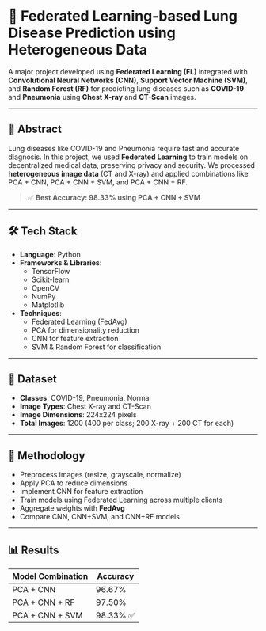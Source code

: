 # 🧠 Federated Learning-based Lung Disease Prediction using Heterogeneous Data

A major project developed using **Federated Learning (FL)** integrated with **Convolutional Neural Networks (CNN)**, **Support Vector Machine (SVM)**, and **Random Forest (RF)** for predicting lung diseases such as **COVID-19** and **Pneumonia** using **Chest X-ray** and **CT-Scan** images.

---

## 📌 Abstract

Lung diseases like COVID-19 and Pneumonia require fast and accurate diagnosis. In this project, we used **Federated Learning** to train models on decentralized medical data, preserving privacy and security. We processed **heterogeneous image data** (CT and X-ray) and applied combinations like PCA + CNN, PCA + CNN + SVM, and PCA + CNN + RF.

> ✅ **Best Accuracy: 98.33% using PCA + CNN + SVM**

---

## 🛠️ Tech Stack

- **Language**: Python
- **Frameworks & Libraries**:  
  - TensorFlow  
  - Scikit-learn  
  - OpenCV  
  - NumPy  
  - Matplotlib  
- **Techniques**:  
  - Federated Learning (FedAvg)  
  - PCA for dimensionality reduction  
  - CNN for feature extraction  
  - SVM & Random Forest for classification

---

## 📁 Dataset

- **Classes**: COVID-19, Pneumonia, Normal
- **Image Types**: Chest X-ray and CT-Scan
- **Image Dimensions**: 224x224 pixels  
- **Total Images**: 1200 (400 per class; 200 X-ray + 200 CT for each)

---

## 🔄 Methodology

- Preprocess images (resize, grayscale, normalize)
- Apply PCA to reduce dimensions
- Implement CNN for feature extraction
- Train models using Federated Learning across multiple clients
- Aggregate weights with **FedAvg**
- Compare CNN, CNN+SVM, and CNN+RF models

---

## 📊 Results

| Model Combination       | Accuracy |
|-------------------------|----------|
| PCA + CNN               | 96.67%   |
| PCA + CNN + RF          | 97.50%   |
| PCA + CNN + SVM         | 98.33% ✅ |

